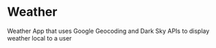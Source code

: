 # Weather
Weather App that uses Google Geocoding and Dark Sky APIs to display weather local to a user
